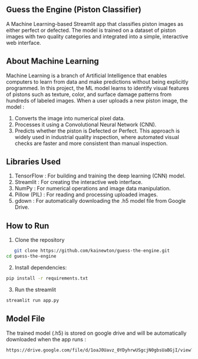 ## Guess the Engine (Piston Classifier)

A Machine Learning-based Streamlit app that classifies piston images as either perfect or defected.
The model is trained on a dataset of piston images with two quality categories and integrated into a simple, interactive web interface.

## About Machine Learning

Machine Learning is a branch of Artificial Intelligence that enables computers to learn from data and make predictions without being explicitly programmed.
In this project, the ML model learns to identify visual features of pistons such as texture, color, and surface damage patterns from hundreds of labeled images.
When a user uploads a new piston image, the model :
1. Converts the image into numerical pixel data.
2. Processes it using a Convolutional Neural Network (CNN).
3. Predicts whether the piston is Defected or Perfect.
This approach is widely used in industrial quality inspection, where automated visual checks are faster and more consistent than manual inspection.

## Libraries Used

1. TensorFlow : For building and training the deep learning (CNN) model.
2. Streamlit : For creating the interactive web interface.
3. NumPy : For numerical operations and image data manipulation.
4. Pillow (PIL) : For reading and processing uploaded images.
5. gdown : For automatically downloading the .h5 model file from Google Drive.

## How to Run
1. Clone the repository
```bash
   git clone https://github.com/kainewton/guess-the-engine.git
cd guess-the-engine
```
2. Install dependencies:
```bash
pip install -r requirements.txt
```
3. Run the streamlit
```bash
streamlit run app.py
```
## Model File
The trained model (.h5) is stored on google drive and will be automatically downloaded when the app runs :
```bash
https://drive.google.com/file/d/1oaJ0Uavz_0YDyhrwUSgcjN0gbsUaBGjI/view?usp=drive_link   
```




